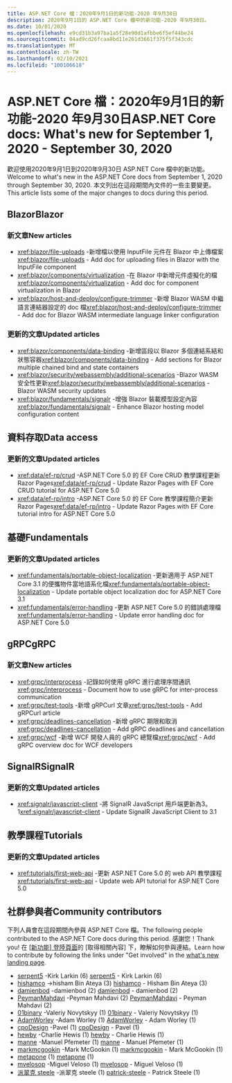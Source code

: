 ```yaml
---
title: ASP.NET Core 檔：2020年9月1日的新功能-2020 年9月30日
description: 2020年9月1日的 ASP.NET Core 檔中的新功能-2020 年9月30日。
ms.date: 10/01/2020
ms.openlocfilehash: e9cd31b3a97ba1a5f28e90d1afbbe6f5ef44be24
ms.sourcegitcommit: 04ad9cd26fcaa8bd11e261d3661f375f5f343cdc
ms.translationtype: MT
ms.contentlocale: zh-TW
ms.lasthandoff: 02/10/2021
ms.locfileid: "100106618"
---
```

# <a name="aspnet-core-docs-whats-new-for-september-1-2020---september-30-2020"></a><span data-ttu-id="339c1-103">ASP.NET Core 檔：2020年9月1日的新功能-2020 年9月30日</span><span class="sxs-lookup"><span data-stu-id="339c1-103">ASP.NET Core docs: What's new for September 1, 2020 - September 30, 2020</span></span>

<span data-ttu-id="339c1-104">歡迎使用2020年9月1日到2020年9月30日 ASP.NET Core 檔中的新功能。</span><span class="sxs-lookup"><span data-stu-id="339c1-104">Welcome to what's new in the ASP.NET Core docs from September 1, 2020 through September 30, 2020.</span></span> <span data-ttu-id="339c1-105">本文列出在這段期間內文件的一些主要變更。</span><span class="sxs-lookup"><span data-stu-id="339c1-105">This article lists some of the major changes to docs during this period.</span></span>

## <a name="blazor"></a><span data-ttu-id="339c1-106">Blazor</span><span class="sxs-lookup"><span data-stu-id="339c1-106">Blazor</span></span>

### <a name="new-articles"></a><span data-ttu-id="339c1-107">新文章</span><span class="sxs-lookup"><span data-stu-id="339c1-107">New articles</span></span>

- <span data-ttu-id="339c1-108"><xref:blazor/file-uploads> -新增檔以使用 InputFile 元件在 Blazor 中上傳檔案</span><span class="sxs-lookup"><span data-stu-id="339c1-108"><xref:blazor/file-uploads> - Add doc for uploading files in Blazor with the InputFile component</span></span>
- <span data-ttu-id="339c1-109"><xref:blazor/components/virtualization> -在 Blazor 中新增元件虛擬化的檔</span><span class="sxs-lookup"><span data-stu-id="339c1-109"><xref:blazor/components/virtualization> - Add doc for component virtualization in Blazor</span></span>
- <span data-ttu-id="339c1-110"><xref:blazor/host-and-deploy/configure-trimmer> -新增 Blazor WASM 中繼語言連結器設定的 doc 檔</span><span class="sxs-lookup"><span data-stu-id="339c1-110"><xref:blazor/host-and-deploy/configure-trimmer> - Add doc for Blazor WASM intermediate language linker configuration</span></span>

### <a name="updated-articles"></a><span data-ttu-id="339c1-111">更新的文章</span><span class="sxs-lookup"><span data-stu-id="339c1-111">Updated articles</span></span>

- <span data-ttu-id="339c1-112"><xref:blazor/components/data-binding> -新增區段以 Blazor 多個連結系結和狀態容器</span><span class="sxs-lookup"><span data-stu-id="339c1-112"><xref:blazor/components/data-binding> - Add sections for Blazor multiple chained bind and state containers</span></span>
- <span data-ttu-id="339c1-113"><xref:blazor/security/webassembly/additional-scenarios> -Blazor WASM 安全性更新</span><span class="sxs-lookup"><span data-stu-id="339c1-113"><xref:blazor/security/webassembly/additional-scenarios> - Blazor WASM security updates</span></span>
- <span data-ttu-id="339c1-114"><xref:blazor/fundamentals/signalr> -增強 Blazor 裝載模型設定內容</span><span class="sxs-lookup"><span data-stu-id="339c1-114"><xref:blazor/fundamentals/signalr> - Enhance Blazor hosting model configuration content</span></span>

## <a name="data-access"></a><span data-ttu-id="339c1-115">資料存取</span><span class="sxs-lookup"><span data-stu-id="339c1-115">Data access</span></span>

### <a name="updated-articles"></a><span data-ttu-id="339c1-116">更新的文章</span><span class="sxs-lookup"><span data-stu-id="339c1-116">Updated articles</span></span>

- <span data-ttu-id="339c1-117"><xref:data/ef-rp/crud> -ASP.NET Core 5.0 的 EF Core CRUD 教學課程更新 Razor Pages</span><span class="sxs-lookup"><span data-stu-id="339c1-117"><xref:data/ef-rp/crud> - Update Razor Pages with EF Core CRUD tutorial for ASP.NET Core 5.0</span></span>
- <span data-ttu-id="339c1-118"><xref:data/ef-rp/intro> -ASP.NET Core 5.0 的 EF Core 教學課程簡介更新 Razor Pages</span><span class="sxs-lookup"><span data-stu-id="339c1-118"><xref:data/ef-rp/intro> - Update Razor Pages with EF Core tutorial intro for ASP.NET Core 5.0</span></span>

## <a name="fundamentals"></a><span data-ttu-id="339c1-119">基礎</span><span class="sxs-lookup"><span data-stu-id="339c1-119">Fundamentals</span></span>

### <a name="updated-articles"></a><span data-ttu-id="339c1-120">更新的文章</span><span class="sxs-lookup"><span data-stu-id="339c1-120">Updated articles</span></span>

- <span data-ttu-id="339c1-121"><xref:fundamentals/portable-object-localization> -更新適用于 ASP.NET Core 3.1 的便攜物件當地語系化檔</span><span class="sxs-lookup"><span data-stu-id="339c1-121"><xref:fundamentals/portable-object-localization> - Update portable object localization doc for ASP.NET Core 3.1</span></span>
- <span data-ttu-id="339c1-122"><xref:fundamentals/error-handling> -更新 ASP.NET Core 5.0 的錯誤處理檔</span><span class="sxs-lookup"><span data-stu-id="339c1-122"><xref:fundamentals/error-handling> - Update error handling doc for ASP.NET Core 5.0</span></span>

## <a name="grpc"></a><span data-ttu-id="339c1-123">gRPC</span><span class="sxs-lookup"><span data-stu-id="339c1-123">gRPC</span></span>

### <a name="new-articles"></a><span data-ttu-id="339c1-124">新文章</span><span class="sxs-lookup"><span data-stu-id="339c1-124">New articles</span></span>

- <span data-ttu-id="339c1-125"><xref:grpc/interprocess> -記錄如何使用 gRPC 進行處理序間通訊</span><span class="sxs-lookup"><span data-stu-id="339c1-125"><xref:grpc/interprocess> - Document how to use gRPC for inter-process communication</span></span>
- <span data-ttu-id="339c1-126"><xref:grpc/test-tools> -新增 gRPCurl 文章</span><span class="sxs-lookup"><span data-stu-id="339c1-126"><xref:grpc/test-tools> - Add gRPCurl article</span></span>
- <span data-ttu-id="339c1-127"><xref:grpc/deadlines-cancellation> -新增 gRPC 期限和取消</span><span class="sxs-lookup"><span data-stu-id="339c1-127"><xref:grpc/deadlines-cancellation> - Add gRPC deadlines and cancellation</span></span>
- <span data-ttu-id="339c1-128"><xref:grpc/wcf> -新增 WCF 開發人員的 gRPC 總覽檔</span><span class="sxs-lookup"><span data-stu-id="339c1-128"><xref:grpc/wcf> - Add gRPC overview doc for WCF developers</span></span>

## <a name="signalr"></a><span data-ttu-id="339c1-129">SignalR</span><span class="sxs-lookup"><span data-stu-id="339c1-129">SignalR</span></span>

### <a name="updated-articles"></a><span data-ttu-id="339c1-130">更新的文章</span><span class="sxs-lookup"><span data-stu-id="339c1-130">Updated articles</span></span>

- <span data-ttu-id="339c1-131"><xref:signalr/javascript-client> -將 SignalR JavaScript 用戶端更新為3。1</span><span class="sxs-lookup"><span data-stu-id="339c1-131"><xref:signalr/javascript-client> - Update SignalR JavaScript Client to 3.1</span></span>

## <a name="tutorials"></a><span data-ttu-id="339c1-132">教學課程</span><span class="sxs-lookup"><span data-stu-id="339c1-132">Tutorials</span></span>

### <a name="updated-articles"></a><span data-ttu-id="339c1-133">更新的文章</span><span class="sxs-lookup"><span data-stu-id="339c1-133">Updated articles</span></span>

- <span data-ttu-id="339c1-134"><xref:tutorials/first-web-api> -更新 ASP.NET Core 5.0 的 web API 教學課程</span><span class="sxs-lookup"><span data-stu-id="339c1-134"><xref:tutorials/first-web-api> - Update web API tutorial for ASP.NET Core 5.0</span></span>

## <a name="community-contributors"></a><span data-ttu-id="339c1-135">社群參與者</span><span class="sxs-lookup"><span data-stu-id="339c1-135">Community contributors</span></span>

<span data-ttu-id="339c1-136">下列人員會在這段期間內參與 ASP.NET Core 檔。</span><span class="sxs-lookup"><span data-stu-id="339c1-136">The following people contributed to the ASP.NET Core docs during this period.</span></span> <span data-ttu-id="339c1-137">感謝您！</span><span class="sxs-lookup"><span data-stu-id="339c1-137">Thank you!</span></span> <span data-ttu-id="339c1-138">在 [ [新功能] 登陸頁面](index.yml)的 [取得相關內容] 下，瞭解如何參與連結。</span><span class="sxs-lookup"><span data-stu-id="339c1-138">Learn how to contribute by following the links under "Get involved" in the [what's new landing page](index.yml).</span></span>

- <span data-ttu-id="339c1-139">[serpent5](https://github.com/serpent5) -Kirk Larkin (6) </span><span class="sxs-lookup"><span data-stu-id="339c1-139">[serpent5](https://github.com/serpent5) - Kirk Larkin (6)</span></span>
- <span data-ttu-id="339c1-140">[hishamco](https://github.com/hishamco) ->hisham Bin Ateya (3) </span><span class="sxs-lookup"><span data-stu-id="339c1-140">[hishamco](https://github.com/hishamco) - Hisham Bin Ateya (3)</span></span>
- <span data-ttu-id="339c1-141">[damienbod](https://github.com/damienbod) -damienbod (2) </span><span class="sxs-lookup"><span data-stu-id="339c1-141">[damienbod](https://github.com/damienbod) - damienbod (2)</span></span>
- <span data-ttu-id="339c1-142">[PeymanMahdavi](https://github.com/PeymanMahdavi) -Peyman Mahdavi (2) </span><span class="sxs-lookup"><span data-stu-id="339c1-142">[PeymanMahdavi](https://github.com/PeymanMahdavi) - Peyman Mahdavi (2)</span></span>
- <span data-ttu-id="339c1-143">[01binary](https://github.com/01binary) -Valeriy Novytskyy (1) </span><span class="sxs-lookup"><span data-stu-id="339c1-143">[01binary](https://github.com/01binary) - Valeriy Novytskyy (1)</span></span>
- <span data-ttu-id="339c1-144">[AdamWorley](https://github.com/AdamWorley) -Adam Worley (1) </span><span class="sxs-lookup"><span data-stu-id="339c1-144">[AdamWorley](https://github.com/AdamWorley) - Adam Worley (1)</span></span>
- <span data-ttu-id="339c1-145">[cpoDesign](https://github.com/cpoDesign) -Pavel (1) </span><span class="sxs-lookup"><span data-stu-id="339c1-145">[cpoDesign](https://github.com/cpoDesign) - Pavel (1)</span></span>
- <span data-ttu-id="339c1-146">[hewby](https://github.com/hewby) -Charlie Hewis (1) </span><span class="sxs-lookup"><span data-stu-id="339c1-146">[hewby](https://github.com/hewby) - Charlie Hewis (1)</span></span>
- <span data-ttu-id="339c1-147">[manne](https://github.com/manne) -Manuel Pfemeter (1) </span><span class="sxs-lookup"><span data-stu-id="339c1-147">[manne](https://github.com/manne) - Manuel Pfemeter (1)</span></span>
- <span data-ttu-id="339c1-148">[markmcgookin](https://github.com/markmcgookin) -Mark McGookin (1) </span><span class="sxs-lookup"><span data-stu-id="339c1-148">[markmcgookin](https://github.com/markmcgookin) - Mark McGookin (1)</span></span>
- <span data-ttu-id="339c1-149">[metapone](https://github.com/metapone) (1) </span><span class="sxs-lookup"><span data-stu-id="339c1-149">[metapone](https://github.com/metapone) (1)</span></span>
- <span data-ttu-id="339c1-150">[mvelosop](https://github.com/mvelosop) -Miguel Veloso (1) </span><span class="sxs-lookup"><span data-stu-id="339c1-150">[mvelosop](https://github.com/mvelosop) - Miguel Veloso (1)</span></span>
- <span data-ttu-id="339c1-151">[派翠克 steele](https://github.com/patrick-steele) -派翠克 steele (1) </span><span class="sxs-lookup"><span data-stu-id="339c1-151">[patrick-steele](https://github.com/patrick-steele) - Patrick Steele (1)</span></span>
